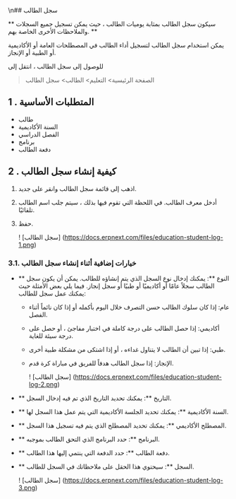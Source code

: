 \n## سجل الطالب

** سيكون سجل الطالب بمثابة يوميات الطالب ، حيث يمكن تسجيل جميع السجلات والملاحظات الأخرى الخاصة بهم. **

يمكن استخدام سجل الطالب لتسجيل أداء الطالب في المصطلحات العامة أو الأكاديمية أو الطبية أو الإنجاز.

للوصول إلى سجل الطالب ، انتقل إلى

> الصفحة الرئيسية> التعليم> الطالب> سجل الطالب

## 1 \. المتطلبات الأساسية

*   طالب
*   السنة الأكاديمية
* الفصل الدراسي
*   برنامج
* دفعة الطالب

## 2 \. كيفية إنشاء سجل الطالب

1. اذهب إلى قائمة سجل الطالب وانقر على جديد.
2. أدخل معرف الطالب. في اللحظة التي تقوم فيها بذلك ، سيتم جلب اسم الطالب تلقائيًا.
3. حفظ.
    
    ! [سجل الطالب] (https://docs.erpnext.com/files/education-student-log-1.png)
    

### 3.1. خيارات إضافية أثناء إنشاء سجل الطالب

* ** النوع **: يمكنك إدخال نوع السجل الذي يتم إنشاؤه للطالب. يمكن أن يكون سجل الطالب سجلاً عامًا أو أكاديميًا أو طبيًا أو سجل إنجاز. فيما يلي بعض الأمثلة حيث يمكنك عمل سجل للطالب:
    
    * عام: إذا كان سلوك الطالب حسن التصرف خلال اليوم بأكمله أو إذا كان نائماً أثناء الفصل.
    * أكاديمي: إذا حصل الطالب على درجة كاملة في اختبار مفاجئ ، أو حصل على درجة سيئة للغاية.
    * طبي: إذا تبين أن الطالب لا يتناول غداءه ، أو إذا اشتكى من مشكلة طبية أخرى.
    * الإنجاز: إذا سجل الطالب هدفاً للفريق في مباراة كرة قدم.
        
        ! [سجل الطالب] (https://docs.erpnext.com/files/education-student-log-2.png)
        
* ** التاريخ **: يمكنك تحديد التاريخ الذي تم فيه إدخال السجل.
    
* ** السنة الأكاديمية **: يمكنك تحديد الجلسة الأكاديمية التي يتم عمل هذا السجل لها.
* ** المصطلح الأكاديمي **: يمكنك تحديد المصطلح الذي يتم فيه تسجيل هذا السجل.
* ** البرنامج **: حدد البرنامج الذي التحق الطالب بموجبه.
* ** دفعة الطالب **: حدد الدفعة التي ينتمي إليها هذا الطالب.
* ** السجل **: سيحتوي هذا الحقل على ملاحظاتك في السجل للطالب.
    
    ! [سجل الطالب] (https://docs.erpnext.com/files/education-student-log-3.png)